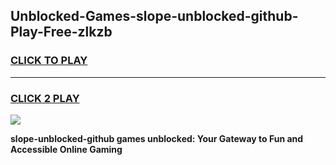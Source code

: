 
## Unblocked-Games-slope-unblocked-github-Play-Free-zlkzb
<h3>
<a href="https://premium76.site?title=slope-unblocked-github&ref=23A">CLICK TO PLAY</a></h3>
<hr>

<h3>
<a href="https://premium76.site?title=slope-unblocked-github&ref=23A">CLICK 2 PLAY</a>
  
</h3>

<a href="https://premium76.site?title=slope-unblocked-github&ref=23A"><img src="https://clearcache.store/games.png"></a>


**slope-unblocked-github games unblocked: Your Gateway to Fun and Accessible Online Gaming**
